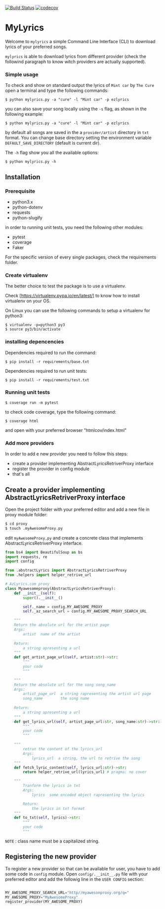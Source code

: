 [![Build Status](https://app.travis-ci.com/mangelin/mylyrics.svg?branch=main)](https://app.travis-ci.com/mangelin/mylyrics) [![codecov](https://codecov.io/gh/mangelin/mylyrics/branch/main/graph/badge.svg?token=UK2LPV47KB)](https://codecov.io/gh/mangelin/mylyrics)


# MyLyrics

Welcome to `mylyrics` a simple Command Line Interface (CLI) to download lyrics of your preferred songs.

`mylyrics` is able to download lyrics from different provider (check the followind paragraph to know witch providers are actually supported).

### Simple usage

To check and show on standard output the lyrics of `Mint car` by `The Cure` open a terminal and type the following commands:

```
$ python mylyrics.py -a "cure" -l "Mint car" -p ezlyrics
```

you can also save your song locally using the `-s` flag, as shown
in the following example:

```
$ python mylyrics.py -a "cure" -l "Mint car" -p ezlyrics
```

by default all songs are saved in the a `provider/artist` directory in `txt` format. You can change base directory setting the environment variable `DEFAULT_SAVE_DIRECTORY` (default is current dir).

The `-h` flag show you all the available options:

```
$ python mylyrics.py -h
```

## Installation

### Prerequisite

* python3.x
* python-dotenv
* requests
* python-slugify

in order to running unit tests, you need the following other modules:

* pytest
* coverage
* Faker

For the specific version of every single packages, check the requirements folder.
### Create virtualenv

The better choice to test the package is to use a virtualenv.

Check [https://virtualenv.pypa.io/en/latest/] to know how to install virtualenv on your OS.

On Linux you can use the following commands to setup a virtualenv for python3:

```
$ virtualenv -p=python3 py3
$ source py3/bin/activate
```

### installing depencencies

Dependencies required to run the command:

```
$ pip install -r requirements/base.txt
```

Dependencies required to run unit tests:

```
$ pip install -r requirements/test.txt
```

### Running unit tests

```
$ coverage run -m pytest
```

to check code coverage, type the following command:

```
$ coverage html
```

and open with your preferred browser "htmlcov/index.html"

### Add more providers

In order to add e new provider you need to follow this steps:

* create a provider implementing AbstractLyricsRetriverProxy interface
* register the provider in config module
* that's all

## Create a provider implementing AbstractLyricsRetriverProxy interface

Open the project folder with your preferred editor and add a new file in proxy 
module folder:

```bash
$ cd proxy
$ touch .myAwesomeProxy.py
```

edit `myAwesomeProxy,py` and create a concrete class that implements 
AbstractLyricsRetriverProxy interface.

```python
from bs4 import BeautifulSoup as bs
import requests, re
import config

from .abstractLyrics import AbstractLyricsRetriverProxy
from .helpers import helper_retrive_url

# AzLyrics.com proxy
class Myawesomeproxy(AbstractLyricsRetriverProxy):
    def __init__(self):
        super().__init__()

        self._name = config.MY_AWESOME_PROXY
        self._az_search_url = config.MY_AWESOME_PROXY_SEARCH_URL

    """
    Return the absolute url for the artist page
    Args:
        artist  name of the artist
    
    Return:
        a string apresenting a url
    """
    def get_artist_page_url(self, artist:str)->str:
        """
        your code
        """

    """
    Return the absolute url for the song song_name
    Args:
        artist_page_url  a string rapresenting the artist url page
        song_name        the song name
    
    Return:
        a string apresenting a url
    """
    def get_lyrics_url(self, artist_page_url:str, song_name:str)->str:
        """
        your code
        """

    """
        retrun the content of the lyrics_url
        Args:
            lyrics_url  a string, the url to retrive the song
    """
    def fetch_lyric_content(self, lyrics_url:str)->str:
        return helper_retrive_url(lyrics_url) # pragma: no cover

    """
        Tranform the lyrics in txt
        Args:
            lyrics  some encoded object rapresenting the lyrics

        Return:
            the lyrics in txt format
    """
    def to_txt(self, lyrics)->str:
        """
        your code
        """
```

`NOTE` : class name must be a capitalized string.

## Registering the new provider

To register a new provider so that can be available for user, you have to
add some code in `config` module. Open `config/.__init__.py` file with your
preferred editor and add the followig line in the `USER CONFIG` section:

```python

MY_AWESOME_PROXY_SEARCH_URL="http//myawesonproxy.org/q="
MY_AWESOME_PROXY="MyAwesomeProxy"
register_provider(MY_AWESOME_PROXY)
```
